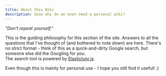 ```yaml
---
title: About this Wiki
description: Sooo why do we even need a personal wiki?
---
```


<p><em>"Don't repeat yourself."</em></p>

<p>This is the guiding philosophy for this section of the site. Answers to all the questions that I've thought of (and bothered to note down) are here. There's no strict format - think of this as a quick-and-dirty Google search, but someone else did the Googling for you.<br>The search tool is powered by <a href="http://elasticlunr.com/">Elasticlunr.js</a>.</p>

<p>Even though this is mainly for personal use - I hope you still find it useful! :)</p>
